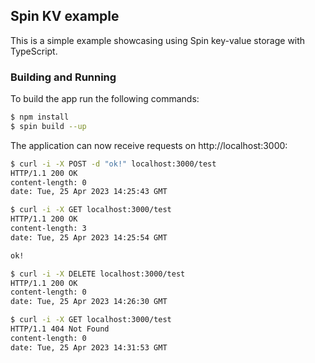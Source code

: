 ## Spin KV example

This is a simple example showcasing using Spin key-value storage with TypeScript.

###  Building and Running

To build the app run the following commands:

```bash
$ npm install
$ spin build --up
```

The application can now receive requests on http://localhost:3000:

```bash
$ curl -i -X POST -d "ok!" localhost:3000/test
HTTP/1.1 200 OK
content-length: 0
date: Tue, 25 Apr 2023 14:25:43 GMT

$ curl -i -X GET localhost:3000/test
HTTP/1.1 200 OK
content-length: 3
date: Tue, 25 Apr 2023 14:25:54 GMT

ok!

$ curl -i -X DELETE localhost:3000/test
HTTP/1.1 200 OK
content-length: 0
date: Tue, 25 Apr 2023 14:26:30 GMT

$ curl -i -X GET localhost:3000/test
HTTP/1.1 404 Not Found
content-length: 0
date: Tue, 25 Apr 2023 14:31:53 GMT
```